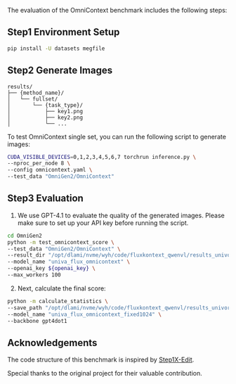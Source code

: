 The evaluation of the OmniContext benchmark includes the following steps:

## Step1 Environment Setup

```bash
pip install -U datasets megfile
```

## Step2 Generate Images


```
results/
├── {method_name}/
│   └── fullset/
│       └── {task_type}/
│           ├── key1.png
│           ├── key2.png
│           └── ...
```

To test OmniContext single set, you can run the following script to generate images:

```bash
CUDA_VISIBLE_DEVICES=0,1,2,3,4,5,6,7 torchrun inference.py \
--nproc_per_node 8 \
--config omnicontext.yaml \
--test_data "OmniGen2/OmniContext"
```

##  Step3 Evaluation

1. We use GPT-4.1 to evaluate the quality of the generated images. Please make sure to set up your API key before running the script.

```bash
cd OmniGen2
python -m test_omnicontext_score \
--test_data "OmniGen2/OmniContext" \
--result_dir "/opt/dlami/nvme/wyh/code/fluxkontext_qwenvl/results_univorld_batch8/omnicontext" \
--model_name "univa_flux_omnicontext" \
--openai_key ${openai_key} \
--max_workers 100
```

2. Next, calculate the final score:

```bash
python -m calculate_statistics \
--save_path "/opt/dlami/nvme/wyh/code/fluxkontext_qwenvl/results_univorld_batch8/omnicontext" \
--model_name "univa_flux_omnicontext_fixed1024" \
--backbone gpt4dot1
```


## Acknowledgements

The code structure of this benchmark is inspired by [Step1X-Edit](https://github.com/stepfun-ai/Step1X-Edit).

Special thanks to the original project for their valuable contribution.